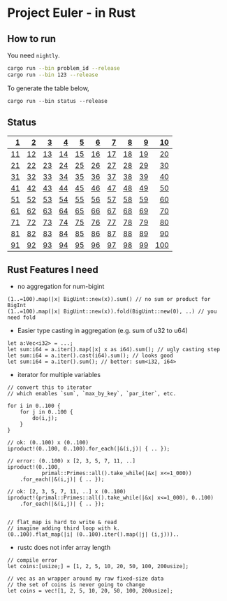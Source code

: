 # Project Euler - in Rust

## How to run

You need `nightly`.

```sh
cargo run --bin problem_id --release
cargo run --bin 123 --release
```

To generate the table below,

```
cargo run --bin status --release
```

## Status

|   [1](https://github.com/elbaro/project-euler/blob/master/src/bin/1.rs) |   [2](https://github.com/elbaro/project-euler/blob/master/src/bin/2.rs) |   [3](https://github.com/elbaro/project-euler/blob/master/src/bin/3.rs) |   [4](https://github.com/elbaro/project-euler/blob/master/src/bin/4.rs) |   [5](https://github.com/elbaro/project-euler/blob/master/src/bin/5.rs) |   [6](https://github.com/elbaro/project-euler/blob/master/src/bin/6.rs) |   [7](https://github.com/elbaro/project-euler/blob/master/src/bin/7.rs) |   [8](https://github.com/elbaro/project-euler/blob/master/src/bin/8.rs) |   [9](https://github.com/elbaro/project-euler/blob/master/src/bin/9.rs) | [10](https://github.com/elbaro/project-euler/blob/master/src/bin/10.rs) |
| ----------------------------------------------------------------------: | ----------------------------------------------------------------------: | ----------------------------------------------------------------------: | ----------------------------------------------------------------------: | ----------------------------------------------------------------------: | ----------------------------------------------------------------------: | ----------------------------------------------------------------------: | ----------------------------------------------------------------------: | ----------------------------------------------------------------------: | ----------------------------------------------------------------------: |
| [11](https://github.com/elbaro/project-euler/blob/master/src/bin/11.rs) | [12](https://github.com/elbaro/project-euler/blob/master/src/bin/12.rs) | [13](https://github.com/elbaro/project-euler/blob/master/src/bin/13.rs) | [14](https://github.com/elbaro/project-euler/blob/master/src/bin/14.rs) | [15](https://github.com/elbaro/project-euler/blob/master/src/bin/15.rs) | [16](https://github.com/elbaro/project-euler/blob/master/src/bin/16.rs) | [17](https://github.com/elbaro/project-euler/blob/master/src/bin/17.rs) | [18](https://github.com/elbaro/project-euler/blob/master/src/bin/18.rs) | [19](https://github.com/elbaro/project-euler/blob/master/src/bin/19.rs) | [20](https://github.com/elbaro/project-euler/blob/master/src/bin/20.rs) |
| [21](https://github.com/elbaro/project-euler/blob/master/src/bin/21.rs) | [22](https://github.com/elbaro/project-euler/blob/master/src/bin/22.rs) | [23](https://github.com/elbaro/project-euler/blob/master/src/bin/23.rs) | [24](https://github.com/elbaro/project-euler/blob/master/src/bin/24.rs) | [25](https://github.com/elbaro/project-euler/blob/master/src/bin/25.rs) | [26](https://github.com/elbaro/project-euler/blob/master/src/bin/26.rs) | [27](https://github.com/elbaro/project-euler/blob/master/src/bin/27.rs) | [28](https://github.com/elbaro/project-euler/blob/master/src/bin/28.rs) | [29](https://github.com/elbaro/project-euler/blob/master/src/bin/29.rs) | [30](https://github.com/elbaro/project-euler/blob/master/src/bin/30.rs) |
| [31](https://github.com/elbaro/project-euler/blob/master/src/bin/31.rs) | [32](https://github.com/elbaro/project-euler/blob/master/src/bin/32.rs) | [33](https://github.com/elbaro/project-euler/blob/master/src/bin/33.rs) | [34](https://github.com/elbaro/project-euler/blob/master/src/bin/34.rs) | [35](https://github.com/elbaro/project-euler/blob/master/src/bin/35.rs) | [36](https://github.com/elbaro/project-euler/blob/master/src/bin/36.rs) | [37](https://github.com/elbaro/project-euler/blob/master/src/bin/37.rs) | [38](https://github.com/elbaro/project-euler/blob/master/src/bin/38.rs) | [39](https://github.com/elbaro/project-euler/blob/master/src/bin/39.rs) | [40](https://github.com/elbaro/project-euler/blob/master/src/bin/40.rs) |
| [41](https://github.com/elbaro/project-euler/blob/master/src/bin/41.rs) | [42](https://github.com/elbaro/project-euler/blob/master/src/bin/42.rs) | [43](https://github.com/elbaro/project-euler/blob/master/src/bin/43.rs) | [44](https://github.com/elbaro/project-euler/blob/master/src/bin/44.rs) | [45](https://github.com/elbaro/project-euler/blob/master/src/bin/45.rs) | [46](https://github.com/elbaro/project-euler/blob/master/src/bin/46.rs) | [47](https://github.com/elbaro/project-euler/blob/master/src/bin/47.rs) | [48](https://github.com/elbaro/project-euler/blob/master/src/bin/48.rs) | [49](https://github.com/elbaro/project-euler/blob/master/src/bin/49.rs) | [50](https://github.com/elbaro/project-euler/blob/master/src/bin/50.rs) |
| [51](https://github.com/elbaro/project-euler/blob/master/src/bin/51.rs) | [52](https://github.com/elbaro/project-euler/blob/master/src/bin/52.rs) | [53](https://github.com/elbaro/project-euler/blob/master/src/bin/53.rs) | [54](https://github.com/elbaro/project-euler/blob/master/src/bin/54.rs) | [55](https://github.com/elbaro/project-euler/blob/master/src/bin/55.rs) | [56](https://github.com/elbaro/project-euler/blob/master/src/bin/56.rs) | [57](https://github.com/elbaro/project-euler/blob/master/src/bin/57.rs) | [58](https://github.com/elbaro/project-euler/blob/master/src/bin/58.rs) | [59](https://github.com/elbaro/project-euler/blob/master/src/bin/59.rs) | [60](https://github.com/elbaro/project-euler/blob/master/src/bin/60.rs) |
| [61](https://github.com/elbaro/project-euler/blob/master/src/bin/61.rs) | [62](https://github.com/elbaro/project-euler/blob/master/src/bin/62.rs) | [63](https://github.com/elbaro/project-euler/blob/master/src/bin/63.rs) | [64](https://github.com/elbaro/project-euler/blob/master/src/bin/64.rs) | [65](https://github.com/elbaro/project-euler/blob/master/src/bin/65.rs) | [66](https://github.com/elbaro/project-euler/blob/master/src/bin/66.rs) | [67](https://github.com/elbaro/project-euler/blob/master/src/bin/67.rs) | [68](https://github.com/elbaro/project-euler/blob/master/src/bin/68.rs) | [69](https://github.com/elbaro/project-euler/blob/master/src/bin/69.rs) | [70](https://github.com/elbaro/project-euler/blob/master/src/bin/70.rs) |
| [71](https://github.com/elbaro/project-euler/blob/master/src/bin/71.rs) | [72](https://github.com/elbaro/project-euler/blob/master/src/bin/72.rs) | [73](https://github.com/elbaro/project-euler/blob/master/src/bin/73.rs) | [74](https://github.com/elbaro/project-euler/blob/master/src/bin/74.rs) | [75](https://github.com/elbaro/project-euler/blob/master/src/bin/75.rs) | [76](https://github.com/elbaro/project-euler/blob/master/src/bin/76.rs) | [77](https://github.com/elbaro/project-euler/blob/master/src/bin/77.rs) | [78](https://github.com/elbaro/project-euler/blob/master/src/bin/78.rs) | [79](https://github.com/elbaro/project-euler/blob/master/src/bin/79.rs) | [80](https://github.com/elbaro/project-euler/blob/master/src/bin/80.rs) |
| [81](https://github.com/elbaro/project-euler/blob/master/src/bin/81.rs) | [82](https://github.com/elbaro/project-euler/blob/master/src/bin/82.rs) | [83](https://github.com/elbaro/project-euler/blob/master/src/bin/83.rs) | [84](https://github.com/elbaro/project-euler/blob/master/src/bin/84.rs) | [85](https://github.com/elbaro/project-euler/blob/master/src/bin/85.rs) | [86](https://github.com/elbaro/project-euler/blob/master/src/bin/86.rs) | [87](https://github.com/elbaro/project-euler/blob/master/src/bin/87.rs) | [88](https://github.com/elbaro/project-euler/blob/master/src/bin/88.rs) | [89](https://github.com/elbaro/project-euler/blob/master/src/bin/89.rs) | [90](https://github.com/elbaro/project-euler/blob/master/src/bin/90.rs) |
| [91](https://github.com/elbaro/project-euler/blob/master/src/bin/91.rs) | [92](https://github.com/elbaro/project-euler/blob/master/src/bin/92.rs) | [93](https://github.com/elbaro/project-euler/blob/master/src/bin/93.rs) | [94](https://github.com/elbaro/project-euler/blob/master/src/bin/94.rs) | [95](https://github.com/elbaro/project-euler/blob/master/src/bin/95.rs) | [96](https://github.com/elbaro/project-euler/blob/master/src/bin/96.rs) | [97](https://github.com/elbaro/project-euler/blob/master/src/bin/97.rs) | [98](https://github.com/elbaro/project-euler/blob/master/src/bin/98.rs) | [99](https://github.com/elbaro/project-euler/blob/master/src/bin/99.rs) | [100](https://github.com/elbaro/project-euler/blob/master/src/bin/100.rs) |

## Rust Features I need

- no aggregation for num-bigint

```
(1..=100).map(|x| BigUint::new(x)).sum() // no sum or product for BigInt
(1..=100).map(|x| BigUint::new(x)).fold(BigUint::new(0), ..) // you need fold
```

- Easier type casting in aggregation (e.g. sum of u32 to u64)

```
let a:Vec<i32> = ...;
let sum:i64 = a.iter().map(|x| x as i64).sum(); // ugly casting step
let sum:i64 = a.iter().cast(i64).sum(); // looks good
let sum:i64 = a.iter().sum(); // better: sum<i32, i64>
```


- iterator for multiple variables
```
// convert this to iterator
// which enables `sum`, `max_by_key`, `par_iter`, etc.

for i in 0..100 {
    for j in 0..100 {
        do(i,j);
    }
}

// ok: (0..100) x (0..100)
iproduct!(0..100, 0..100).for_each(|&(i,j)| { .. });

// error: (0..100) x [2, 3, 5, 7, 11, ..]
iproduct!(0..100,
           primal::Primes::all().take_while(|&x| x<=1_000))
    .for_each(|&(i,j)| { .. });
    
// ok: [2, 3, 5, 7, 11, ..] x (0..100) 
iproduct!(primal::Primes::all().take_while(|&x| x<=1_000), 0..100)
    .for_each(|&(i,j)| { .. });
    

// flat_map is hard to write & read
// imagine adding third loop with k.
(0..100).flat_map(|i| (0..100).iter().map(|j| (i,j)))..    
```

- rustc does not infer array length 
```
// compile error
let coins:[usize;] = [1, 2, 5, 10, 20, 50, 100, 200usize];

// vec as an wrapper around my raw fixed-size data
// the set of coins is never going to change
let coins = vec![1, 2, 5, 10, 20, 50, 100, 200usize];
```
